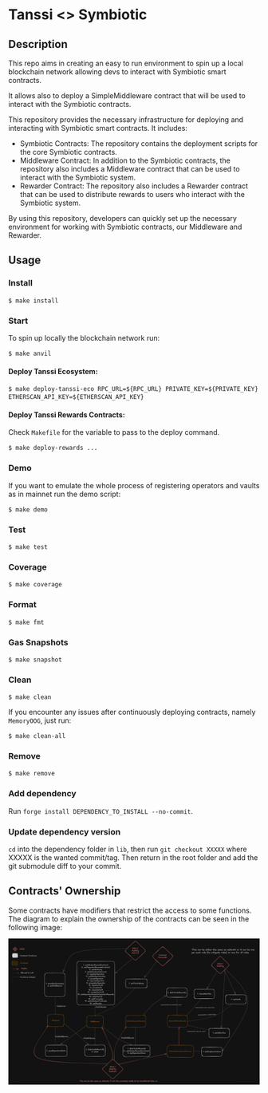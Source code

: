 # Tanssi <> Symbiotic

## Description

This repo aims in creating an easy to run environment to spin up a local blockchain network allowing devs to interact with Symbiotic smart contracts.

It allows also to deploy a SimpleMiddleware contract that will be used to interact with the Symbiotic contracts.

This repository provides the necessary infrastructure for deploying and interacting with Symbiotic smart contracts. It includes:

- Symbiotic Contracts: The repository contains the deployment scripts for the core Symbiotic contracts.
- Middleware Contract: In addition to the Symbiotic contracts, the repository also includes a Middleware contract that can be used to interact with the Symbiotic system.
- Rewarder Contract: The repository also includes a Rewarder contract that can be used to distribute rewards to users who interact with the Symbiotic system.

By using this repository, developers can quickly set up the necessary environment for working with Symbiotic contracts, our Middleware and Rewarder.

## Usage

### Install

```shell
$ make install
```

### Start

To spin up locally the blockchain network run:

```shell
$ make anvil
```

#### Deploy Tanssi Ecosystem:

```shell
$ make deploy-tanssi-eco RPC_URL=${RPC_URL} PRIVATE_KEY=${PRIVATE_KEY}  ETHERSCAN_API_KEY=${ETHERSCAN_API_KEY}
```

#### Deploy Tanssi Rewards Contracts:

Check `Makefile` for the variable to pass to the deploy command.

```shell
$ make deploy-rewards ...
```

### Demo

If you want to emulate the whole process of registering operators and vaults as in mainnet run the demo script:

```shell
$ make demo
```

### Test

```shell
$ make test
```

### Coverage

```shell
$ make coverage
```

### Format

```shell
$ make fmt
```

### Gas Snapshots

```shell
$ make snapshot
```

### Clean

```shell
$ make clean
```

If you encounter any issues after continuously deploying contracts, namely `MemoryOOG`, just run:

```shell
$ make clean-all
```

### Remove

```shell
$ make remove
```

### Add dependency

Run `forge install DEPENDENCY_TO_INSTALL --no-commit`.

### Update dependency version

`cd` into the dependency folder in `lib`, then run `git checkout XXXXX` where XXXXX is the wanted
commit/tag. Then return in the root folder and add the git submodule diff to your commit.

## Contracts' Ownership

Some contracts have modifiers that restrict the access to some functions. The diagram to explain the ownership of the contracts can be seen in the following image:

![Ownership](./ownership.png)
